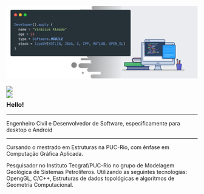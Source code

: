 ![capa github](https://github.com/viniciusalmada/viniciusalmada/blob/main/img/cover.png)  

<div>
  <a href="https://github.com/anuraghazra/github-readme-stats">
    <img align="center" src="https://github-readme-stats.vercel.app/api/top-langs/?username=viniciusalmada&hide=html&layout=compact&theme=buefy&langs_count=10" />
  </a>
  <a href="https://github.com/anuraghazra/github-readme-stats">
    <img width="495px" align="left" src="https://github-readme-stats.vercel.app/api?username=viniciusalmada&theme=buefy"/>
  </a>
<div>

### Hello!

---

Engenheiro Civil e Desenvolvedor de Software, especificamente para desktop e Android

---

Cursando o mestrado em Estruturas na PUC-Rio, com ênfase em Computação Gráfica Aplicada.

Pesquisador no Instituto Tecgraf/PUC-Rio no grupo de Modelagem Geológica de Sistemas Petrolíferos. Utilizando as seguintes tecnologias: OpengGL, C/C++, Estruturas de dados topológicas e algoritmos de Geometria Computacional.


